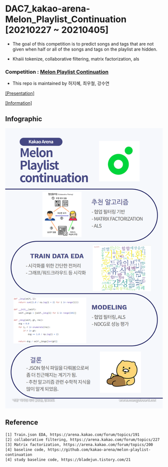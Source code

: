 # DAC7_kakao-arena-Melon_Playlist_Continuation [20210227 ~ 20210405]

- The goal of this competition is to predict songs and tags that are not given when half or all of the songs and tags on the playlist are hidden.

- Khaiii tokenize, collaborative filtering, matrix factorization, als

### Competition : [Melon Playlist Continuation](https://arena.kakao.com/c/8)
- This repo is maintained by 허지혜, 최우철, 강수연

[[Presentation]](https://github.com/jihyeheo/DAC7_kakao-arena-Melon_Playlist_Continuation/blob/main/Presentation.pdf)


[[Information]](C:/Users/hu612/Desktop/School/수DA쟁이/Project/팀과제/수연우철/information)

## Infographic
![SCREENSH](./infographic.png)


## Reference
```
[1] Train.json EDA, https://arena.kakao.com/forum/topics/191
[2] collaborative filtering, https://arena.kakao.com/forum/topics/227
[3] Matrix factorization, https://arena.kakao.com/forum/topics/200
[4] baseline code, https://github.com/kakao-arena/melon-playlist-continuation
[4] study baseline code, https://bladejun.tistory.com/21
```




